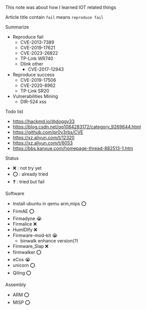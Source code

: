 This note was about how I learned IOT related things

Article title contain `fail` means `reproduce fail`

Summarize
- Reproduce fail
	- CVE-2013-7389 
	- CVE-2019-17621
	- CVE-2023-26822
	- TP-Link WR740
	- Dlink other
		- CVE-2017-12943
- Reproduce success
	- CVE-2019-17506 
	- CVE-2020-8962
	- TP-Link SR20
- Vulnerabilities Mining
	- DIR-524 xss

Todo list
- https://hackmd.io/@doggy33
- https://blog.csdn.net/qq1084283172/category_9269644.html
- https://github.com/pr0v3rbs/CVE
- https://xz.aliyun.com/t/12320
- https://xz.aliyun.com/t/6053
- https://bbs.kanxue.com/homepage-thread-882513-1.htm


Status
- ❌ : not try yet
- ⭕ : already tried 
- ❓ : tried but fail

Software 
- Install ubuntu in qemu arm,mips ⭕
- FirmAE ⭕
- Firmadyne 😭
- Firmalice ❌ 
- HumIDIfy ❌ 
- Firmware-mod-kit 😭
	- binwalk enhance version(?)
- Firmware_Slap ❌
- firmwalker ⭕
- eCos 😭
- unicorn ⭕
- Qiling ⭕

Assembly 
- ARM ⭕ 
- MISP ⭕ 


